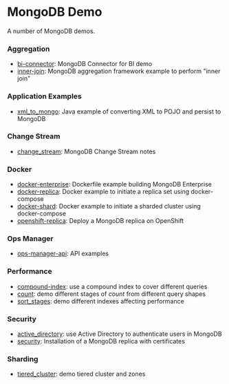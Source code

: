 # MongoDB Demo

A number of MongoDB demos.

### Aggregation
- [bi-connector](bi-connector): MongoDB Connector for BI demo
- [inner-join](inner-join): MongoDB aggregation framework example to perform "inner join"

### Application Examples
- [xml_to_mongo](xml_to_mongo): Java example of converting XML to POJO and persist to MongoDB

### Change Stream
- [change_stream](change_stream): MongoDB Change Stream notes

### Docker
- [docker-enterprise](docker-enterprise): Dockerfile example building MongoDB Enterprise
- [docker-replica](docker-replica): Docker example to initiate a replica set using docker-compose
- [docker-shard](docker-shard): Docker example to initiate a sharded cluster using docker-compose
- [openshift-replica](openshift-replica): Deploy a MongoDB replica on OpenShift

### Ops Manager
- [ops-manager-api](ops-manager-api): API examples

### Performance
- [compound-index](compound-index): use a compound index to cover different queries
- [count](count): demo different stages of _count_ from different query shapes
- [sort_stages](sort_stages): demo different indexes affecting performance

### Security
- [active_directory](active_directory): use Active Directory to authenticate users in MongoDB
- [security](security): Installation of a MongoDB replica with certificates

### Sharding
- [tiered_cluster](tiered_cluster): demo tiered cluster and zones
